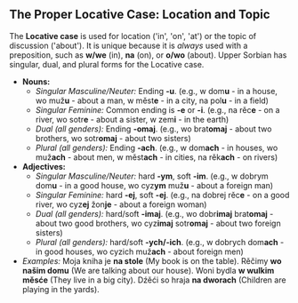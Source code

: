 ## The Proper Locative Case: Location and Topic

The **Locative case** is used for location ('in', 'on', 'at') or the topic of discussion ('about'). It is unique because it is *always* used with a preposition, such as **w/we** (in), **na** (on), or **o/wo** (about). Upper Sorbian has singular, dual, and plural forms for the Locative case.

* **Nouns:**
    * *Singular Masculine/Neuter:* Ending **-u**. (e.g., w dom**u** - in a house, wo muž**u** - about a man, w měst**e** - in a city, na pol**u** - in a field)
    * *Singular Feminine:* Common ending is **-e** or **-i**. (e.g., na rěc**e** - on a river, wo sоtr**e** - about a sister, w zem**i** - in the earth)
    * *Dual (all genders):* Ending **-omaj**. (e.g., wo brat**omaj** - about two brothers, wo sotr**omaj** - about two sisters)
    * *Plural (all genders):* Ending **-ach**. (e.g., w dom**ach** - in houses, wo muž**ach** - about men, w měst**ach** - in cities, na rěk**ach** - on rivers)
* **Adjectives:**
    * *Singular Masculine/Neuter:* hard **-ym**, soft **-im**. (e.g., w dobrym dom**u** - in a good house, wo cyz**ym** muž**u** - about a foreign man)
    * *Singular Feminine:* hard **-ej**, soft **-ej**. (e.g., na dobrej rěc**e** - on a good river, wo cyz**ej** žon**je** - about a foreign woman)
    * *Dual (all genders):* hard/soft **-imaj**. (e.g., wo dobr**imaj** brat**omaj** - about two good brothers, wo cyz**imaj** sotr**omaj** - about two foreign sisters)
    * *Plural (all genders):* hard/soft **-ych/-ich**. (e.g., w dobrych dom**ach** - in good houses, wo cyzich muž**ach** - about foreign men)
* *Examples:* Moja kniha je **na stole** (My book is on the table). Rěčimy **wo našim domu** (We are talking about our house). Woni bydla **w wulkim měsće** (They live in a big city). Dźěći so hraja **na dworach** (Children are playing in the yards).